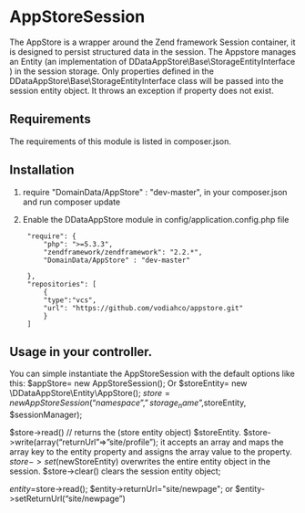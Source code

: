 
AppStoreSession
=====

The AppStore is a wrapper around the Zend framework Session container, it is designed to persist structured data in the session.
The Appstore manages an Entity (an implementation of DDataAppStore\Base\StorageEntityInterface ) in the session storage. 
Only properties defined in the DDataAppStore\Base\StorageEntityInterface class will be passed into the session entity object. It throws an exception if property does not exist.


## Requirements
The requirements of this module is listed in composer.json.
## Installation
1. require "DomainData/AppStore" : "dev-master", in your composer.json and run composer update
2. Enable the DDataAppStore module in config/application.config.php file

        "require": {
            "php": ">=5.3.3",
            "zendframework/zendframework": "2.2.*",
            "DomainData/AppStore" : "dev-master"

        },
        "repositories": [
            {
            "type":"vcs",
            "url": "https://github.com/vodiahco/appstore.git"
            }
        ]

## Usage in your controller. 

You can simple instantiate the AppStoreSession with the default options like this:
$appStore= new AppStoreSession();
Or 
$storeEntity= new \DDataAppStore\Entity\AppStore();
$store= new AppStoreSession(“namespace”,”storage_name”,$storeEntity, $sessionManager);

$store->read() // returns the (store entity object) $storeEntity.
$store->write(array(“returnUrl”=>”site/profile”); it accepts an array and maps the array key to the entity property and assigns the array value to the property.
$store->set($newStoreEntity) overwrites the entire entity object in the session.
$store->clear() clears the session entity object;

$entity=$store->read();
$entity->returnUrl="site/newpage"; or $entity->setReturnUrl(“site/newpage”)


